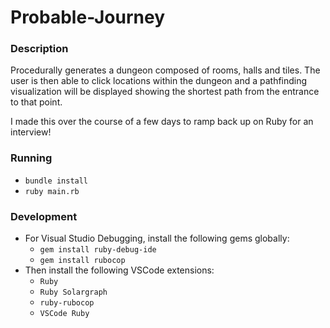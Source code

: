 # Probable-Journey

### Description

Procedurally generates a dungeon composed of rooms, halls and tiles. The user is then able to click locations within the dungeon and a pathfinding visualization will be displayed showing the shortest path from the entrance to that point.

I made this over the course of a few days to ramp back up on Ruby for an interview!

### Running
* `bundle install`
* `ruby main.rb`

### Development
* For Visual Studio Debugging, install the following gems globally:
    * `gem install ruby-debug-ide`
    * `gem install rubocop`
* Then install the following VSCode extensions:
    * `Ruby`
    * `Ruby Solargraph`
    * `ruby-rubocop`
    * `VSCode Ruby`
